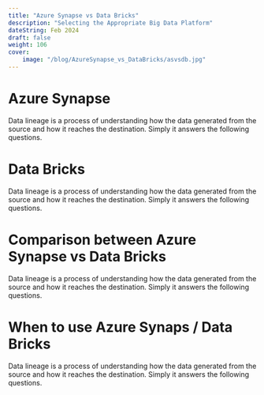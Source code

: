 ```yaml
---
title: "Azure Synapse vs Data Bricks"
description: "Selecting the Appropriate Big Data Platform"
dateString: Feb 2024
draft: false
weight: 106
cover:
    image: "/blog/AzureSynapse_vs_DataBricks/asvsdb.jpg"
---
```

# Azure Synapse 
Data lineage is a process of understanding how the data generated from the source and how it reaches the destination. Simply it answers the following questions.

# Data Bricks
Data lineage is a process of understanding how the data generated from the source and how it reaches the destination. Simply it answers the following questions.

# Comparison between Azure Synapse vs Data Bricks
Data lineage is a process of understanding how the data generated from the source and how it reaches the destination. Simply it answers the following questions.

# When to use Azure Synaps / Data Bricks
Data lineage is a process of understanding how the data generated from the source and how it reaches the destination. Simply it answers the following questions.
